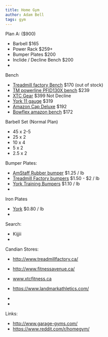 ```yaml
---
title: Home Gym
author: Adam Bell
tags: gym
---
```




Plan A: ($900)
* Barbell $165
* Power Rack $259+
* Bumper Plates $200
* Inclide / Decline Bench $200
* 

Bench
 * [Treadmill factory Bench](http://www.treadmillfactory.ca/fit-505-fid-bench) $170 (out of stock)
 * [TM powerline PFID130X bench](http://www.treadmillfactory.ca/powerline-flat-incline-decline-bench) $239
 * [XTC Gear](http://www.xtcfitness.ca/strength/benches/x-series-super-bench-xssuperb-weight-bench-exercise-bench-adjustable-bench-xtc-gear.html) $399 Not Decline
 * [York 11 gauge](http://www.xtcfitness.ca/strength/benches/york-fts-flat-to-incline-utility-bench-48003-york-barbell.html) $319
 * [Amazon Cap Deluxe](http://www.amazon.ca/Cap-Barbell-Deluxe-Utility-Bench/dp/B00HGCJZEC/ref=pd_cp_200_2?ie=UTF8&refRID=1BKGMQYCAF4Z1V6QE9YT) $192
 * [Bowflex amazon bench](http://www.amazon.ca/Bowflex-140003-3-1-Adjustable-Bench/dp/B000BH7CB2/ref=pd_cp_200_4?ie=UTF8&refRID=1BKGMQYCAF4Z1V6QE9YT) $172

Barbell Set (Normal Plan)
 * 45 x 2-5
 * 25 x 2
 * 10 x 4
 * 5 x 2
 * 2.5 x 2
 
Bumper Plates:
 * [AmStaff Rubber bumper](http://www.fitnessavenue.ca/item.php?id=280) $1.25 / lb
 * [Treadmill Factory bumpers](http://www.treadmillfactory.ca/bumper-plates-toronto-canada) $1.50 - $2 / lb
 * [York Training Bumpers](http://www.xtcfitness.ca/strength/bumper-plates/york-solid-rubber-training-bumper-plates-olympc-plates-rubber-weights-york-bumper-plates-weight-plates-canada-york-barbell.html) $1.10 / lb
 * 
 
Iron Plates
 * [York](http://www.xtcfitness.ca/strength/weight-plates/york-standard-olympic-plates-york-barbell-canada.html) $0.80 / lb
 * 

 



Search:
 * Kijjii
 * 

Candian Stores:
 * http://www.treadmillfactory.ca/
 * http://www.fitnessavenue.ca/
 * www.xtcfitness.ca
 * https://www.landmarkathletics.com/
 * 
 
 * 
 
Links:
* http://www.garage-gyms.com/
* https://www.reddit.com/r/homegym/
 
